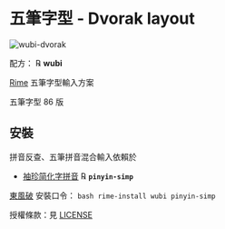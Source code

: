 # 五筆字型 - Dvorak layout

![wubi-dvorak](https://raw.githubusercontent.com/xdqc/rime-wubi-dvorak/master/Dvorak.png "wubi-dvorak")

配方： ℞ **wubi**

[Rime](http://rime.im) 五筆字型輸入方案

五筆字型 86 版

## 安裝

拼音反查、五筆拼音混合輸入依賴於

  - [袖珍简化字拼音](https://github.com/rime/rime-pinyin-simp) ℞ **`pinyin-simp`**

[東風破](https://github.com/rime/plum) 安裝口令： `bash rime-install wubi pinyin-simp`

授權條款：見 [LICENSE](LICENSE)
